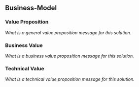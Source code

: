 ## Business-Model

### Value Proposition

*What is a general value proposition message for this solution.* 



### Business Value

*What is a business value proposition message for this solution.* 



### Technical Value

*What is a technical value proposition message for this solution.* 







